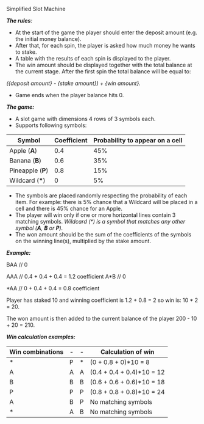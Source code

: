 Simplified Slot Machine

***The rules**:*

- At the start of the game the player should enter the deposit amount (e.g. the initial money balance).
- After that, for each spin, the player is asked how much money he wants to stake.
- A table with the results of each spin is displayed to the player.
- The win amount should be displayed together with the total balance at the current stage. After the first spin the total balance will be equal to:

*({deposit amount} - {stake amount}) + {win amount}.*

- Game ends when the player balance hits 0.

***The game:***

- A slot game with dimensions 4 rows of 3 symbols each.
- Supports following symbols:



|Symbol|Coefficient|Probability to appear on a cell|
| - | - | - |
|Apple (**A**)|0.4|45%|
|Banana (**B**)|0.6|35%|
|Pineapple (**P**)|0.8|15%|
|Wildcard (**\***)|0|5%|
- The symbols are placed randomly respecting the probability of each item. For example: there is 5% chance that a Wildcard will be placed in a cell and there is 45% chance for an Apple.
- The player will win only if one or more horizontal lines contain 3 matching symbols. *Wildcard (\*) is a symbol that matches any other symbol (**A**, **B** or **P**).*
- The won amount should be the sum of the coefficients of the symbols on the winning line(s), multiplied by the stake amount.

***Example:***

BAA  // 0

AAA  // 0.4 + 0.4 + 0.4 = 1.2 coefficient A\*B   // 0

\*AA   // 0 + 0.4 + 0.4 = 0.8 coefficient

Player has staked 10 and winning coefficient is 1.2 + 0.8 = 2 so win is: 10 \* 2 = 20.

The won amount is then added to the current balance of the player 200 - 10 + 20 = 210.

***Win calculation examples:***



|Win combinations| - | - |Calculation of win|
| - | - | - | - |
|\*|P|\*|(0 + 0.8 + 0)\*10 = 8|
|A|A|A|(0.4 + 0.4 + 0.4)\*10 = 12|
|B|B|B|(0.6 + 0.6 + 0.6)\*10 = 18|
|P|P|P|(0.8 + 0.8 + 0.8)\*10 = 24|
|A|B|P|No matching symbols|
|\*|A|B|No matching symbols|
